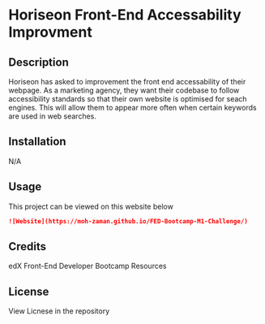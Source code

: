 # Horiseon Front-End Accessability Improvment

## Description 

Horiseon has asked to improvement the front end accessability of their webpage. As a marketing agency, they want their codebase to follow accessibility standards so that their own website is optimised for seach engines. This will allow them to appear more often when certain keywords are used in web searches.

## Installation

N/A

## Usage 

This project can be viewed on this website below
```md
![Website](https://moh-zaman.github.io/FED-Bootcamp-M1-Challenge/)
```
## Credits

edX Front-End Developer Bootcamp Resources

## License

View Licnese in the repository
